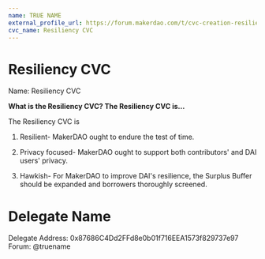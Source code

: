 ```yaml
---
name: TRUE NAME
external_profile_url: https://forum.makerdao.com/t/cvc-creation-resiliency-cvc/20353
cvc_name: Resiliency CVC
---
```


# Resiliency CVC
Name: Resiliency CVC

**What is the Resiliency CVC? The Resiliency CVC is…**

The Resiliency CVC is

1. Resilient- MakerDAO ought to endure the test of time.

2. Privacy focused- MakerDAO ought to support both contributors' and DAI users' privacy.

3. Hawkish- For MakerDAO to improve DAI's resilience, the Surplus Buffer should be expanded and borrowers thoroughly screened.

# Delegate Name
Delegate Address: 0x87686C4Dd2FFd8e0b01f716EEA1573f829737e97  
Forum: @truename  
